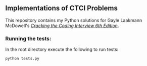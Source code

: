## Implementations of CTCI Problems

This repository contains my Python solutions for Gayle Laakmann McDowell's [*Cracking the Coding Interview 6th Edition*](http://a.co/baneyGe). 

### Running the tests:
In the root directory execute the following to run tests:
    
    python tests.py
